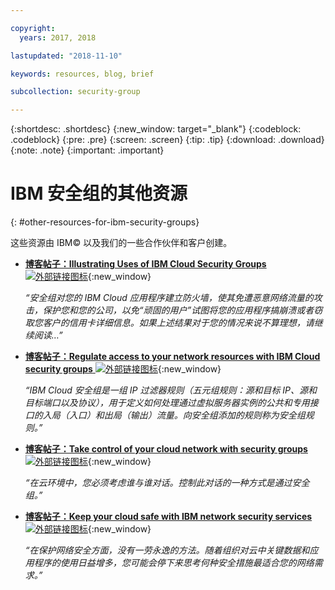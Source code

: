 ```yaml
---

copyright:
  years: 2017, 2018

lastupdated: "2018-11-10"

keywords: resources, blog, brief

subcollection: security-group

---
```


{:shortdesc: .shortdesc}
{:new_window: target="_blank"}
{:codeblock: .codeblock}
{:pre: .pre}
{:screen: .screen}
{:tip: .tip}
{:download: .download}
{:note: .note}
{:important: .important}

# IBM 安全组的其他资源
{: #other-resources-for-ibm-security-groups}

这些资源由 IBM© 以及我们的一些合作伙伴和客户创建。

* [**博客帖子：Illustrating Uses of IBM Cloud Security Groups** ![外部链接图标](../../icons/launch-glyph.svg "外部链接图标")](https://www.ibm.com/blogs/bluemix/2018/05/illustrating-uses-ibm-cloud-security-groups/){:new_window}

    *“安全组对您的 IBM Cloud 应用程序建立防火墙，使其免遭恶意网络流量的攻击，保护您和您的公司，以免“顽固的用户”试图将您的应用程序搞崩溃或者窃取您客户的信用卡详细信息。如果上述结果对于您的情况来说不算理想，请继续阅读…”*

* [**博客帖子：Regulate access to your network resources with IBM Cloud security groups** ![外部链接图标](../../icons/launch-glyph.svg "外部链接图标")](https://www.ibm.com/blogs/bluemix/2017/09/network-security-groups/){:new_window}

    *“IBM Cloud 安全组是一组 IP 过滤器规则（五元组规则：源和目标 IP、源和目标端口以及协议），用于定义如何处理通过虚拟服务器实例的公共和专用接口的入局（入口）和出局（输出）流量。向安全组添加的规则称为安全组规则。”*

* [**博客帖子：Take control of your cloud network with security groups** ![外部链接图标](../../icons/launch-glyph.svg "外部链接图标")](https://www.ibm.com/blogs/bluemix/2017/11/security-groups/){:new_window}

    *“在云环境中，您必须考虑谁与谁对话。控制此对话的一种方式是通过安全组。”*

* [**博客帖子：Keep your cloud safe with IBM network security services** ![外部链接图标](../../icons/launch-glyph.svg "外部链接图标")](https://www.ibm.com/blogs/bluemix/2017/09/keep-cloud-safe-ibm-network-security-services/){:new_window}

    *“在保护网络安全方面，没有一劳永逸的方法。随着组织对云中关键数据和应用程序的使用日益增多，您可能会停下来思考何种安全措施最适合您的网络需求。”*
